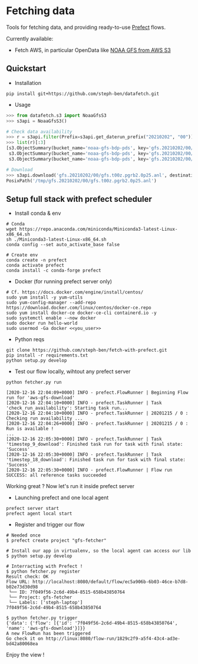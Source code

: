 # Fetching data

Tools for fetching data, and providing ready-to-use [Prefect](https://prefect.io) flows.

Currently available:
* Fetch AWS, in particular OpenData like [NOAA GFS from AWS S3](https://registry.opendata.aws/noaa-gfs-bdp-pds/)


## Quickstart

* Installation
```
pip install git+https://github.com/steph-ben/datafetch.git
```

* Usage

```python
>>> from datafetch.s3 import NoaaGfsS3
>>> s3api = NoaaGfsS3()

# Check data availability
>>> r = s3api.filter(Prefix=s3api.get_daterun_prefix("20210202", "00"))
>>> list(r)[:3]
[s3.ObjectSummary(bucket_name='noaa-gfs-bdp-pds', key='gfs.20210202/00/gfs.t00z.pgrb2.0p25.anl'), 
 s3.ObjectSummary(bucket_name='noaa-gfs-bdp-pds', key='gfs.20210202/00/gfs.t00z.pgrb2.0p25.anl.idx'), 
 s3.ObjectSummary(bucket_name='noaa-gfs-bdp-pds', key='gfs.20210202/00/gfs.t00z.pgrb2.0p25.f000')]

# Download
>>> s3api.download('gfs.20210202/00/gfs.t00z.pgrb2.0p25.anl', destination_dir="/tmp/")
PosixPath('/tmp/gfs.20210202/00/gfs.t00z.pgrb2.0p25.anl')
```

## Setup full stack with prefect scheduler

* Install conda & env
  
```shell
# Conda
wget https://repo.anaconda.com/miniconda/Miniconda3-latest-Linux-x86_64.sh
sh ./Miniconda3-latest-Linux-x86_64.sh
conda config --set auto_activate_base false
 
# Create env
conda create -n prefect
conda activate prefect
conda install -c conda-forge prefect
```

* Docker (for running prefect server only)
  
```shell
# Cf. https://docs.docker.com/engine/install/centos/
sudo yum install -y yum-utils
sudo yum-config-manager --add-repo https://download.docker.com/linux/centos/docker-ce.repo
sudo yum install docker-ce docker-ce-cli containerd.io -y
sudo systemctl enable --now docker
sudo docker run hello-world
sudo usermod -Ga docker <<you_user>>
```

* Python reqs

```shell
git clone https://github.com/steph-ben/fetch-with-prefect.git
pip install -r requirements.txt
python setup.py develop
```


* Test our flow locally, wihtout any prefect server
  
```shell
python fetcher.py run

[2020-12-16 22:04:09+0000] INFO - prefect.FlowRunner | Beginning Flow run for 'aws-gfs-download'
[2020-12-16 22:04:10+0000] INFO - prefect.TaskRunner | Task 'check_run_availability': Starting task run...
[2020-12-16 22:04:10+0000] INFO - prefect.TaskRunner | 20201215 / 0 : Checking run availability ...
[2020-12-16 22:04:26+0000] INFO - prefect.TaskRunner | 20201215 / 0 : Run is available !
...
[2020-12-16 22:05:30+0000] INFO - prefect.TaskRunner | Task 'timestep_9_download': Finished task run for task with final state: 'Success'
[2020-12-16 22:05:30+0000] INFO - prefect.TaskRunner | Task 'timestep_18_download': Finished task run for task with final state: 'Success'
[2020-12-16 22:05:30+0000] INFO - prefect.FlowRunner | Flow run SUCCESS: all reference tasks succeeded
```

Working great ? Now let's run it inside prefect server


* Launching prefect and one local agent

```shell
prefect server start
prefect agent local start
```

* Register and trigger our flow

```shell
# Needed once
$ prefect create project "gfs-fetcher"

# Install our app in virtualenv, so the local agent can access our lib
$ python setup.py develop

# Interracting with Prefect !
$ python fetcher.py register
Result check: OK
Flow URL: http://localhost:8080/default/flow/ec5a906b-6b03-46ce-b7d8-b02e73d30d98
 └── ID: 7f049f56-2c6d-49b4-8515-658b43850764
 └── Project: gfs-fetcher
 └── Labels: ['steph-laptop']
7f049f56-2c6d-49b4-8515-658b43850764

$ python fetcher.py trigger
{'data': {'flow': [{'id': '7f049f56-2c6d-49b4-8515-658b43850764', 'name': 'aws-gfs-download'}]}}
A new FlowRun has been triggered
Go check it on http://linux:8080/flow-run/1829c2f9-a5f4-43c4-ad3e-bd42a80068ea
```

Enjoy the view !